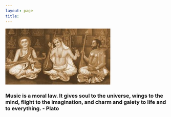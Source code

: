 ```yaml
---
layout: page
title: 
---
```




<img class="home-trimurthis" src="/images/trimurthis.jpg" />

### Music is a moral law. It gives soul to the universe, wings to the mind, flight to the imagination, and charm and gaiety to life and to everything.  - Plato